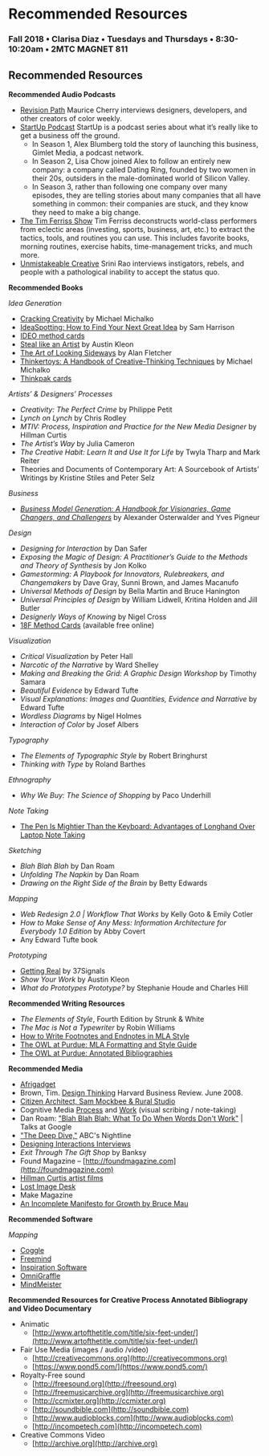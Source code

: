 # Recommended Resources

### Fall 2018 • Clarisa Diaz • Tuesdays and Thursdays • 8:30-10:20am • 2MTC MAGNET 811

## Recommended Resources

**Recommended Audio Podcasts**

* [Revision Path](https://itunes.apple.com/us/podcast/revision-path/id834173190?mt=2) Maurice Cherry interviews designers, developers, and other creators of color weekly.
* [StartUp Podcast](https://itunes.apple.com/us/podcast/startup-podcast/id913805339?mt=2) StartUp is a podcast series about what it’s really like to get a business off the ground.
  * In Season 1, Alex Blumberg told the story of launching this business, Gimlet Media, a podcast network.
  * In Season 2, Lisa Chow joined Alex to follow an entirely new company: a company called Dating Ring, founded by two women in their 20s, outsiders in the male-dominated world of Silicon Valley.
  * In Season 3, rather than following one company over many episodes, they are telling stories about many companies that all have something in common: their companies are stuck, and they know they need to make a big change.
* [The Tim Ferriss Show](https://itunes.apple.com/us/podcast/the-tim-ferriss-show/id863897795?mt=2) Tim Ferriss deconstructs world-class performers from eclectic areas \(investing, sports, business, art, etc.\) to extract the tactics, tools, and routines you can use. This includes favorite books, morning routines, exercise habits, time-management tricks, and much more.
* [Unmistakeable Creative](https://itunes.apple.com/us/podcast/unmistakable-creative/id352721366?mt=2) Srini Rao interviews instigators, rebels, and people with a pathological inability to accept the status quo.

**Recommended Books**

_Idea Generation_

* [Cracking Creativity](https://www.amazon.com/Cracking-Creativity-Secrets-Creative-Genius-ebook/dp/B004S3H1LQ/) by Michael Michalko
* [IdeaSpotting: How to Find Your Next Great Idea](https://www.amazon.com/IdeaSpotting-Find-Your-Next-Great-ebook/dp/B00G8NXGEK/) by Sam Harrison
* [IDEO method cards](recommended-resources.md)
* [Steal like an Artist](https://www.amazon.com/Steal-Like-Artist-Things-Creative-ebook/dp/B0074QGGK6/) by Austin Kleon
* [The Art of Looking Sideways](https://www.amazon.com/Art-Looking-Sideways-Alan-Fletcher/dp/0714834491/) by Alan Fletcher
* [Thinkertoys: A Handbook of Creative-Thinking Techniques](https://www.amazon.com/Thinkertoys-Creative-Thinking-Techniques-Michael-Michalko-ebook/dp/B004CFAWU2/) by Michael Michalko
* [Thinkpak cards](https://www.amazon.com/Thinkpak-Brainstorming-Card-Michael-Michalko-ebook/dp/B00G8ELVSM/)

_Artists’ & Designers’ Processes_

* _Creativity: The Perfect Crime_ by Philippe Petit
* _Lynch on Lynch_ by Chris Rodley
* _MTIV: Process, Inspiration and Practice for the New Media Designer_ by Hillman Curtis
* _The Artist’s Way_ by Julia Cameron
* _The Creative Habit: Learn It and Use It for Life_ by Twyla Tharp and Mark Reiter
* Theories and Documents of Contemporary Art: A Sourcebook of Artists’ Writings by Kristine Stiles and Peter Selz

_Business_

* [_Business Model Generation: A Handbook for Visionaries, Game Changers, and Challengers_](https://www.amazon.com/Yves-Pigneur/e/B00405XLBG/ref=sr_ntt_srch_lnk_1?qid=1470188736&sr=8-1) by Alexander Osterwalder and Yves Pigneur

_Design_

* _Designing for Interaction_ by Dan Safer
* _Exposing the Magic of Design: A Practitioner’s Guide to the Methods and Theory of Synthesis_ by Jon Kolko
* _Gamestorming: A Playbook for Innovators, Rulebreakers, and Changemakers_ by Dave Gray, Sunni Brown, and James Macanufo
* _Universal Methods of Design_ by Bella Martin and Bruce Hanington
* _Universal Principles of Design_ by William Lidwell, Kritina Holden and Jill Butler
* _Designerly Ways of Knowing_ by Nigel Cross
* [18F Method Cards](https://methods.18f.gov/) \(available free online\)

_Visualization_
* _Critical Visualization_ by Peter Hall
* _Narcotic of the Narrative_ by Ward Shelley
* _Making and Breaking the Grid: A Graphic Design Workshop_ by Timothy Samara
* _Beautiful Evidence_ by Edward Tufte
* _Visual Explanations: Images and Quantities, Evidence and Narrative_ by Edward Tufte
* _Wordless Diagrams_ by Nigel Holmes
* _Interaction of Color_ by Josef Albers

_Typography_
* _The Elements of Typographic Style_ by Robert Bringhurst
* _Thinking with Type_ by Roland Barthes

_Ethnography_

* _Why We Buy: The Science of Shopping_ by Paco Underhill

_Note Taking_

* [The Pen Is Mightier Than the Keyboard: Advantages of Longhand Over Laptop Note Taking](http://journals.sagepub.com/doi/abs/10.1177/0956797614524581?utm_campaign=paperlove11292017&utm_medium=email&utm_source=newsletter&mc_cid=3166db31db&mc_eid=2719b72172&)

_Sketching_

* _Blah Blah Blah_ by Dan Roam
* _Unfolding The Napkin_ by Dan Roam
* _Drawing on the Right Side of the Brain_ by Betty Edwards

_Mapping_

* _Web Redesign 2.0 \| Workflow That Works_ by Kelly Goto & Emily Cotler
* _How to Make Sense of Any Mess: Information Architecture for Everybody 1.0 Edition_ by Abby Covert 
* Any Edward Tufte book 

_Prototyping_

* [Getting Real](http://gettingreal.37signals.com) by 37Signals 
* _Show Your Work_ by Austin Kleon
* _What do Prototypes Prototype?_ by Stephanie Houde and Charles Hill

**Recommended Writing Resources**

* _The Elements of Style_, Fourth Edition by Strunk & White
* _The Mac is Not a Typewriter_ by Robin Williams
* [How to Write Footnotes and Endnotes in MLA Style](http://www.aresearchguide.com/7footnot.html)
* [The OWL at Purdue: MLA Formatting and Style Guide](https://owl.english.purdue.edu/owl/resource/747/01)
* [The OWL at Purdue: Annotated Bibliographies](https://owl.english.purdue.edu/owl/resource/614/01)

**Recommended Media**

* [Afrigadget](http://www.afrigadget.com)
* Brown, Tim. [Design Thinking](http://www.ideo.com/images/uploads/news/pdfs/IDEO_HBR_Design_Thinking.pdf) Harvard Business Review. June 2008. 
* [Citizen Architect, Sam Mockbee & Rural Studio](http://video.pbs.org/program/1548466406)
* Cognitive Media [Process](https://www.wearecognitive.com/our-process) and [Work](https://www.wearecognitive.com/our-work) \(visual scribing / note-taking\) 
* Dan Roam: ["Blah Blah Blah: What To Do When Words Don't Work"](https://www.youtube.com/watch?v=PsrFuXefZ1Q)  \| Talks at Google
* ["The Deep Dive,"](http://www.youtube.com/watch?v=JkHOxyafGpE) ABC's Nightline
* [Designing Interactions Interviews](http://www.designinginteractions.com/interviews)
* _Exit Through The Gift Shop_ by Banksy
* Found Magazine – [http://foundmagazine.com](http://foundmagazine.com)
* [Hillman Curtis artist films](http://hillmancurtis.com/artist-series)
* [Lost Image Desk](http://lostimagedesk.com)
* Make Magazine
* [An Incomplete Manifesto for Growth by Bruce Mau](http://www.manifestoproject.it/bruce-mau/)

**Recommended Software**

_Mapping_

* [Coggle](https://coggle.it/)
* [Freemind](http://freemind.sourceforge.net/wiki/index.php/Main_Page)
* [Inspiration Software](http://www.inspiration.com/Inspiration)
* [OmniGraffle](https://www.omnigroup.com/omnigraffle)
* [MindMeister](https://www.mindmeister.com/)

**Recommended Resources for Creative Process Annotated Bibliograpy and Video Documentary**

* Animatic
  * [http://www.artofthetitle.com/title/six-feet-under/](http://www.artofthetitle.com/title/six-feet-under/)
* Fair Use Media \(images / audio /video\)
  * [http://creativecommons.org](http://creativecommons.org) 
  * [https://www.pond5.com/](https://www.pond5.com/)
* Royalty-Free sound 
  * [http://freesound.org](http://freesound.org) 
  * [http://freemusicarchive.org](http://freemusicarchive.org)
  * [http://ccmixter.org](http://ccmixter.org)
  * [http://soundbible.com](http://soundbible.com)
  * [http://www.audioblocks.com](http://www.audioblocks.com)
  * [http://incompetech.com](http://incompetech.com)
* Creative Commons Video
  * [http://archive.org](http://archive.org)

